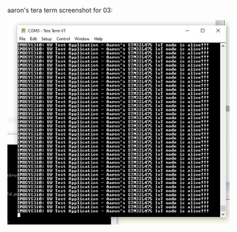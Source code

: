 aaron's tera term screenshot for 03:

![aaron's tera term screenshot](https://github.com/vigoren-uw/embsys310/blob/main/assignment01/03-hello_world-alive_screenshot.jpg)

